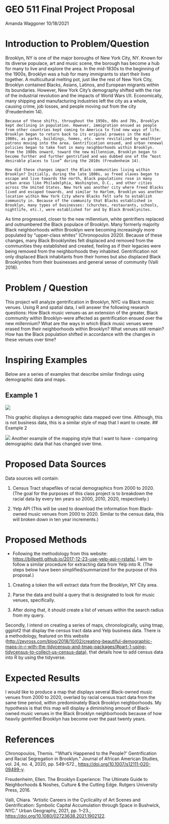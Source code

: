 GEO 511 Final Project Proposal
================
Amanda Waggoner
10/18/2021

# Introduction to Problem/Question

Brooklyn, NY is one of the major boroughs of New York City, NY. Known
for its diverse populace, art and music scene, the borough has become a
hub for many to live and explore the area. In the mid-1830s to the
beginning of the 1900s, Brooklyn was a hub for many immigrants to start
their lives together. A multicultural melting pot, just like the rest of
New York City, Brooklyn contained Blacks, Asians, Latinos, and European
migrants within its boundaries. However, New York City’s demography
shifted with the rise of the industrial revolution and the impacts of
World Wars I/II. Economically, many shipping and manufacturing
industries left the city as a whole, causing crime, job losses, and
people moving out from the city (Freudenheim 14).

    Because of these shifts, throughout the 1950s, 60s and 70s, Brooklyn kept declining in population. However, immigration ensued as people from other countries kept coming to America to find new ways of life. Brooklyn began to return back to its original prowess in the mid-1980s, as parks, buildings, homes, etc. were revitalized by wealthier patrons moving into the area. Gentrification ensued, and urban renewal policies began to take foot in many neighborhoods within Brooklyn. From the 1980s onward, toward the new millennium, Brooklyn began to become further and further gentrified and was dubbed one of the “most desirable places to live” during the 2010s (Freudenheim 14). 

    How did these changes impact the Black communities living within Brooklyn? Initially, during the late 1800s, as freed slaves began to escape and live towards the north, Black populations rose in many urban areas like Philadelphia, Washington, D.C., and other cities across the United States. New York was another city where freed Blacks lived and escaped towards, and similar to Harlem, Brooklyn was another location within New York City where Blacks felt safe to establish community in. Because of the community that Blacks established in Brooklyn, many types of businesses: (churches, restaurants, schools, nightlife, etc.), were established for and by Black Brooklynites. 

As time progressed, closer to the new millennium, white gentrifiers
replaced and outnumbered the Black populace of Brooklyn. Many formerly
majority Black neighborhoods within Brooklyn were becoming increasingly
more populated by “upper-class whites” (Chronopoulos 2020). Because of
these changes, many Black Brooklynites felt displaced and removed from
the communities they established and created, feeling as if their
legacies were being removed from the neighborhoods they inhabited.
Gentrification not only displaced Black inhabitants from their homes but
also displaced Black Brooklynites from their businesses and general
sense of community (Valli 2016).

# Problem / Question

This project will analyze gentrification in Brooklyn, NYC via Black
music venues. Using R and spatial data, I will answer the following
research questions: How Black music venues-as an extension of the
greater, Black community within Brooklyn-were affected as gentrification
ensued over the new millennium? What are the ways in which Black music
venues were erased from their neighborhoods within Brooklyn? What venues
still remain? How has the Black population shifted in accordance with
the changes in these venues over time?

# Inspiring Examples

Below are a series of examples that describe similar findings using
demographic data and maps.

## Example 1

![](http://www.zevross.com/blog/wp-content/uploads/2018/09/map_facet_long.png)

This graphic displays a demographic data mapped over time. Although,
this is not business data, this is a similar style of map that I want to
create. \#\# Example 2

![](http://www.zevross.com/blog/wp-content/uploads/2018/09/map_facet_wide.jpg)
Another example of the mapping style that I want to have - comparing
demographic data that has changed over time.

# Proposed Data Sources

Data sources will contain:

1.  Census Tract shapefiles of racial demographics from 2000 to 2020.
    (The goal for the purposes of this class project is to breakdown the
    racial data by every ten years so 2000, 2010, 2020, respectively.)

2.  Yelp API (This will be used to download the information from
    Black-owned music venues from 2000 to 2020. Similar to the census
    data, this will broken down in ten year increments.)

# Proposed Methods

-   Following the methodology from this website:
    <https://billpetti.github.io/2017-12-23-use-yelp-api-r-rstats/>, I
    aim to follow a similar procedure for extracting data from Yelp
    into R. (The steps below have been simplified/summarized for the
    purpose of this proposal.)

1.  Creating a token the will extract data from the Brooklyn, NY City
    area.

2.  Parse the data and build a query that is designated to look for
    music venues, specifically.

3.  After doing that, it should create a list of venues within the
    search radius from my query.

Secondly, I intend on creating a series of maps, chronologically, using
tmap, ggplot2 that display the census tract data and Yelp business data.
There is a methodology, featured on this website
(<http://zevross.com/blog/2018/10/02/creating-beautiful-demographic-maps-in-r-with-the-tidycensus-and-tmap-packages/#part-1-using-tidycensus-to-collect-us-census-data>),
that details how to add census data into R by using the tidyverse.

# Expected Results

I would like to produce a map that displays several Black-owned music
venues from 2000 to 2020, overlaid by racial census tract data from the
same time period, within predominately Black Brooklyn neighborhoods. My
hypothesis is that this map will display a diminishing amount of
Black-owned music venues in the Black Brooklyn neighborhoods because of
how heavily gentrified Brooklyn has become over the past twenty years.

# References

Chronopoulos, Themis. “‘What’s Happened to the People?’ Gentrification
and Racial Segregation in Brooklyn.” Journal of African American
Studies, vol. 24, no. 4, 2020, pp. 549–572.,
<https://doi.org/10.1007/s12111-020-09499-y>.

Freudenheim, Ellen. The Brooklyn Experience: The Ultimate Guide to
Neighborhoods & Noshes, Culture & the Cutting Edge. Rutgers University
Press, 2016.

Valli, Chiara. “Artistic Careers in the Cyclicality of Art Scenes and
Gentrification: Symbolic Capital Accumulation through Space in Bushwick,
NYC.” Urban Geography, 2021, pp. 1–23.,
<https://doi.org/10.1080/02723638.2021.1902122>.
